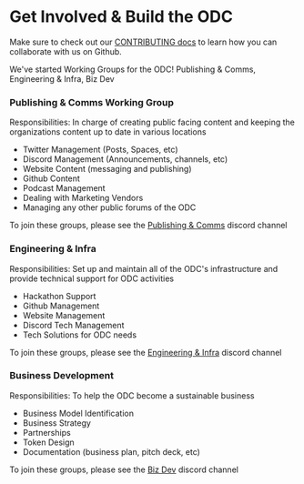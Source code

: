 
# Get Involved & Build the ODC

Make sure to check out our [CONTRIBUTING docs](https://github.com/OpenDataforWeb3/Resources/blob/main/CONTRIBUTING.md) to learn how you can collaborate with us on Github.

We've started Working Groups for the ODC! Publishing & Comms, Engineering & Infra, Biz Dev

### Publishing & Comms Working Group
Responsibilities: In charge of creating public facing content and keeping the organizations content up to date in various locations

- Twitter Management (Posts, Spaces, etc)
- Discord Management (Announcements, channels, etc)
- Website Content (messaging and publishing)
- Github Content
- Podcast Management
- Dealing with Marketing Vendors
- Managing any other public forums of the ODC

To join these groups, please see the [Publishing & Comms](https://discord.gg/ZfRAV8rRRW) discord channel


### Engineering & Infra
Responsibilities: Set up and maintain all of the ODC's infrastructure and provide technical support for ODC activities

- Hackathon Support
- Github Management
- Website Management
- Discord Tech Management
- Tech Solutions for ODC needs

To join these groups, please see the [Engineering & Infra](https://discord.gg/mRUnKwJB9B) discord channel

### Business Development
Responsibilities: To help the ODC become a sustainable business

- Business Model Identification
- Business Strategy
- Partnerships
- Token Design
- Documentation (business plan, pitch deck, etc)

To join these groups, please see the [Biz Dev](https://discord.gg/sQfZpZNVRC) discord channel
